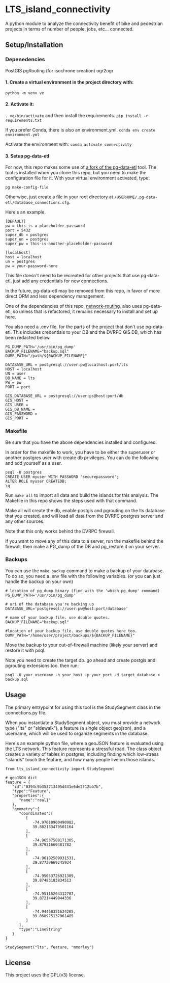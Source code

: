 # LTS_island_connectivity

A python module to analyze the connectivity benefit of bike and pedestrian projects in terms of number of people, jobs, etc... connected.

## Setup/Installation
### Depenedencies
PostGIS
pgRouting (for isochrone creation)
ogr2ogr


#### 1. Create a virtual environment in the project directory with:
```shell
python -m venv ve
```

#### 2. Activate it:
`. ve/bin/activate` and then install the requirements. `pip install -r requirements.txt`

If you prefer Conda, there is also an environment.yml.
`conda env create environment.yml` 

Activate the environment with:
`conda activate connectivity`

#### 3. Setup pg-data-etl
For now, this repo makes some use of [a fork of the pg-data-etl](https://github.com/mmorley0395/pg-data-etl) tool. The tool is installed when you clone this repo,
but you need to make the configuration file for it. With your virtual environment activated, type:

```shell
pg make-config-file
```

Otherwise, just create a file in your root directory at `/USERHOME/.pg-data-etl/database_connections.cfg`.

Here's an example.

```
[DEFAULT]
pw = this-is-a-placeholder-password
port = 5432
super_db = postgres
super_un = postgres
super_pw = this-is-another-placeholder-password

[localhost]
host = localhost
un = postgres
pw = your-password-here
```

This file doesn't need to be recreated for other projects that use pg-data-etl, just add any credentials for new connections. 

In the future, pg-data-etl may be removed from this repo, in favor of more direct ORM and less dependency management. 

One of the dependencies of this repo, [network-routing](https://github.com/dvrpc/network-routing/tree/master/network_routing), also uses pg-data-etl, 
so unless that is refactored, it remains necessary to install and set up here.

You also need a .env file, for the parts of the project that don't use pg-data-etl. This includes credentials to your DB and the DVRPC GIS DB, which has been redacted below.

```
PG_DUMP_PATH='/usr/bin/pg_dump'
BACKUP_FILENAME="backup.sql"
DUMP_PATH="/path/${BACKUP_FILENAME}"

DATABASE_URL = postgresql://user:pw@localhost:port/lts
HOST = localhost
UN = user
DB_NAME = lts
PW = pw
PORT = port

GIS_DATABASE_URL = postgresql://user:ps@host:port/db
GIS_HOST = 
GIS_USER = 
GIS_DB_NAME = 
GIS_PASSWORD = 
GIS_PORT = 
```

### Makefile

Be sure that you have the above dependencies installed and configured.

In order for the makefile to work, you have to be either the superuser or another postgres user with create db privileges. You can do the following and add yourself as a user.
```
psql -U postgres
CREATE USER myuser WITH PASSWORD 'securepassword';
ALTER ROLE myuser CREATEDB;
\q
```

Run `make all` to import all data and build the islands for this analysis. The Makefile in this repo shows the steps used with that command.

Make all will create the db, enable postgis and pgrouting on the lts database that you created, and will load all data from the DVRPC postgres server and any other sources.

Note that this only works behind the DVRPC firewall.

If you want to move any of this data to a server, run the makefile behind the firewall, then make a PG_dump of the DB and pg_restore it on your server.

### Backups
You can use the `make backup` command to make a backup of your database. To do so, you need a .env file with the following variables. (or you can just handle the backup on your own)

```
# location of pg_dump binary (find with the 'which pg_dump' command)
PG_DUMP_PATH='/usr/bin/pg_dump' 

# uri of the database you're backing up
DATABASE_URL='postgresql://user:pw@host:port/database'

# name of your backup file. use double quotes.
BACKUP_FILENAME="backup.sql"

#location of your backup file. use double quotes here too.
DUMP_PATH="/home/user/project/backups/${BACKUP_FILENAME}"
```

Move the backup to your out-of-firewall machine (likely your server) and restore it with psql.

Note you need to create the target db. go ahead and create postgis and pgrouting extensions too. then run:

`psql -U your_username -h your_host -p your_port -d target_database < backup.sql`

## Usage
The primary entrypoint for using this tool is the StudySegment class in the connections.py file. 

When you instantiate a StudySegment object, you must provide a network type ("lts" or "sidewalk"), a feature (a single object geojson), and a username, which will be used to organize
segments in the database.

Here's an example python file, where a geoJSON feature is evaluated using the LTS network. This feature represents a stressful road. The class object creates a variety of tables in postgres, 
including finding which low-stress "islands" touch the feature, and how many people live on those islands. 

```
from lts_island_connectivity import StudySegment

# geoJSON dict
feature = {
   "id":"0394c9b353713495d441e6de2f12bb7b",
   "type":"Feature",
   "properties":{
      "name":"real1"
   },
   "geometry":{
      "coordinates":[
         [
            -74.97010900490982,
            39.882133479501164
         ],
         [
            -74.96537580171305,
            39.87931669481782
         ],
         [
            -74.96182589931531,
            39.87729669245934
         ],
         [
            -74.95653726921309,
            39.87483183834513
         ],
         [
            -74.95115204312707,
            39.87214449044336
         ],
         [
            -74.94458351624205,
            39.868975137961485
         ]
      ],
      "type":"LineString"
   }
}

StudySegment("lts", feature, "mmorley")
```

## License
This project uses the GPL(v3) license. 
